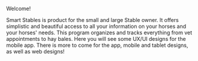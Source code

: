 Welcome!

Smart Stables is product for the small and large Stable owner. 
It offers simplistic and beautiful access to all your information on your horses and your horses' needs. This program organizes and tracks everything from vet appointments to hay bales. 
Here you will see some UX/UI designs for the mobile app. 
There is more to come for the app, mobile and tablet designs, as well as web designs!
